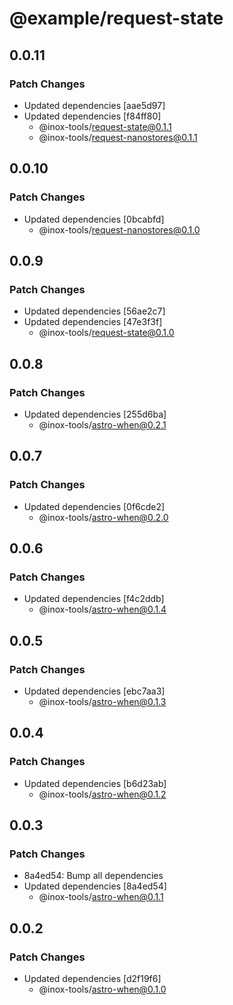 # @example/request-state

## 0.0.11

### Patch Changes

- Updated dependencies [aae5d97]
- Updated dependencies [f84ff80]
  - @inox-tools/request-state@0.1.1
  - @inox-tools/request-nanostores@0.1.1

## 0.0.10

### Patch Changes

- Updated dependencies [0bcabfd]
  - @inox-tools/request-nanostores@0.1.0

## 0.0.9

### Patch Changes

- Updated dependencies [56ae2c7]
- Updated dependencies [47e3f3f]
  - @inox-tools/request-state@0.1.0

## 0.0.8

### Patch Changes

- Updated dependencies [255d6ba]
  - @inox-tools/astro-when@0.2.1

## 0.0.7

### Patch Changes

- Updated dependencies [0f6cde2]
  - @inox-tools/astro-when@0.2.0

## 0.0.6

### Patch Changes

- Updated dependencies [f4c2ddb]
  - @inox-tools/astro-when@0.1.4

## 0.0.5

### Patch Changes

- Updated dependencies [ebc7aa3]
  - @inox-tools/astro-when@0.1.3

## 0.0.4

### Patch Changes

- Updated dependencies [b6d23ab]
  - @inox-tools/astro-when@0.1.2

## 0.0.3

### Patch Changes

- 8a4ed54: Bump all dependencies
- Updated dependencies [8a4ed54]
  - @inox-tools/astro-when@0.1.1

## 0.0.2

### Patch Changes

- Updated dependencies [d2f19f6]
  - @inox-tools/astro-when@0.1.0
